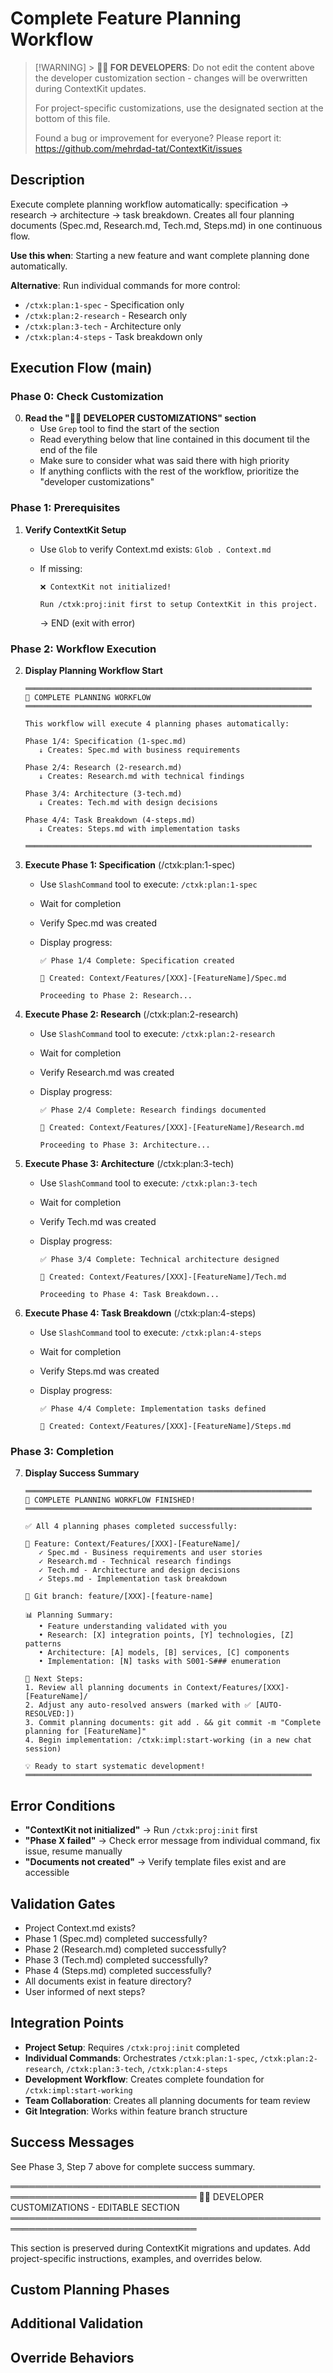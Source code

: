 # Complete Feature Planning Workflow

<!-- Template Version: 0 | ContextKit: 0.2.8 | Updated: 2025-10-21 -->

> [!WARNING] > **👩‍💻 FOR DEVELOPERS**: Do not edit the content above the developer customization section - changes will be overwritten during ContextKit updates.
>
> For project-specific customizations, use the designated section at the bottom of this file.
>
> Found a bug or improvement for everyone? Please report it: <https://github.com/mehrdad-tat/ContextKit/issues>

## Description

Execute complete planning workflow automatically: specification → research → architecture → task breakdown. Creates all four planning documents (Spec.md, Research.md, Tech.md, Steps.md) in one continuous flow.

**Use this when**: Starting a new feature and want complete planning done automatically.

**Alternative**: Run individual commands for more control:

- `/ctxk:plan:1-spec` - Specification only
- `/ctxk:plan:2-research` - Research only
- `/ctxk:plan:3-tech` - Architecture only
- `/ctxk:plan:4-steps` - Task breakdown only

## Execution Flow (main)

### Phase 0: Check Customization

0. **Read the "👩‍💻 DEVELOPER CUSTOMIZATIONS" section**
   - Use `Grep` tool to find the start of the section
   - Read everything below that line contained in this document til the end of the file
   - Make sure to consider what was said there with high priority
   - If anything conflicts with the rest of the workflow, prioritize the "developer customizations"

### Phase 1: Prerequisites

1. **Verify ContextKit Setup**

   - Use `Glob` to verify Context.md exists: `Glob . Context.md`
   - If missing:

     ```
     ❌ ContextKit not initialized!

     Run /ctxk:proj:init first to setup ContextKit in this project.
     ```

     → END (exit with error)

### Phase 2: Workflow Execution

2. **Display Planning Workflow Start**

   ```
   ════════════════════════════════════════════════════════════════
   🎯 COMPLETE PLANNING WORKFLOW
   ════════════════════════════════════════════════════════════════

   This workflow will execute 4 planning phases automatically:

   Phase 1/4: Specification (1-spec.md)
      ↓ Creates: Spec.md with business requirements

   Phase 2/4: Research (2-research.md)
      ↓ Creates: Research.md with technical findings

   Phase 3/4: Architecture (3-tech.md)
      ↓ Creates: Tech.md with design decisions

   Phase 4/4: Task Breakdown (4-steps.md)
      ↓ Creates: Steps.md with implementation tasks

   ════════════════════════════════════════════════════════════════
   ```

3. **Execute Phase 1: Specification** (/ctxk:plan:1-spec)

   - Use `SlashCommand` tool to execute: `/ctxk:plan:1-spec`
   - Wait for completion
   - Verify Spec.md was created
   - Display progress:

     ```
     ✅ Phase 1/4 Complete: Specification created

     📄 Created: Context/Features/[XXX]-[FeatureName]/Spec.md

     Proceeding to Phase 2: Research...
     ```

4. **Execute Phase 2: Research** (/ctxk:plan:2-research)

   - Use `SlashCommand` tool to execute: `/ctxk:plan:2-research`
   - Wait for completion
   - Verify Research.md was created
   - Display progress:

     ```
     ✅ Phase 2/4 Complete: Research findings documented

     📄 Created: Context/Features/[XXX]-[FeatureName]/Research.md

     Proceeding to Phase 3: Architecture...
     ```

5. **Execute Phase 3: Architecture** (/ctxk:plan:3-tech)

   - Use `SlashCommand` tool to execute: `/ctxk:plan:3-tech`
   - Wait for completion
   - Verify Tech.md was created
   - Display progress:

     ```
     ✅ Phase 3/4 Complete: Technical architecture designed

     📄 Created: Context/Features/[XXX]-[FeatureName]/Tech.md

     Proceeding to Phase 4: Task Breakdown...
     ```

6. **Execute Phase 4: Task Breakdown** (/ctxk:plan:4-steps)

   - Use `SlashCommand` tool to execute: `/ctxk:plan:4-steps`
   - Wait for completion
   - Verify Steps.md was created
   - Display progress:

     ```
     ✅ Phase 4/4 Complete: Implementation tasks defined

     📄 Created: Context/Features/[XXX]-[FeatureName]/Steps.md
     ```

### Phase 3: Completion

7. **Display Success Summary**

   ```
   ════════════════════════════════════════════════════════════════
   🎉 COMPLETE PLANNING WORKFLOW FINISHED!
   ════════════════════════════════════════════════════════════════

   ✅ All 4 planning phases completed successfully:

   📁 Feature: Context/Features/[XXX]-[FeatureName]/
      ✓ Spec.md - Business requirements and user stories
      ✓ Research.md - Technical research findings
      ✓ Tech.md - Architecture and design decisions
      ✓ Steps.md - Implementation task breakdown

   🌿 Git branch: feature/[XXX]-[feature-name]

   📊 Planning Summary:
      • Feature understanding validated with you
      • Research: [X] integration points, [Y] technologies, [Z] patterns
      • Architecture: [A] models, [B] services, [C] components
      • Implementation: [N] tasks with S001-S### enumeration

   🔗 Next Steps:
   1. Review all planning documents in Context/Features/[XXX]-[FeatureName]/
   2. Adjust any auto-resolved answers (marked with ✅ [AUTO-RESOLVED:])
   3. Commit planning documents: git add . && git commit -m "Complete planning for [FeatureName]"
   4. Begin implementation: /ctxk:impl:start-working (in a new chat session)

   💡 Ready to start systematic development!
   ════════════════════════════════════════════════════════════════
   ```

## Error Conditions

- **"ContextKit not initialized"** → Run `/ctxk:proj:init` first
- **"Phase X failed"** → Check error message from individual command, fix issue, resume manually
- **"Documents not created"** → Verify template files exist and are accessible

## Validation Gates

- Project Context.md exists?
- Phase 1 (Spec.md) completed successfully?
- Phase 2 (Research.md) completed successfully?
- Phase 3 (Tech.md) completed successfully?
- Phase 4 (Steps.md) completed successfully?
- All documents exist in feature directory?
- User informed of next steps?

## Integration Points

- **Project Setup**: Requires `/ctxk:proj:init` completed
- **Individual Commands**: Orchestrates `/ctxk:plan:1-spec`, `/ctxk:plan:2-research`, `/ctxk:plan:3-tech`, `/ctxk:plan:4-steps`
- **Development Workflow**: Creates complete foundation for `/ctxk:impl:start-working`
- **Team Collaboration**: Creates all planning documents for team review
- **Git Integration**: Works within feature branch structure

## Success Messages

See Phase 3, Step 7 above for complete success summary.

════════════════════════════════════════════════════════════════════════════════
👩‍💻 DEVELOPER CUSTOMIZATIONS - EDITABLE SECTION
════════════════════════════════════════════════════════════════════════════════

This section is preserved during ContextKit migrations and updates.
Add project-specific instructions, examples, and overrides below.

## Custom Planning Phases

<!-- Add or skip specific planning phases for your project -->

## Additional Validation

<!-- Add project-specific validation between phases -->

## Override Behaviors

<!-- Document any project-specific workflow modifications here -->
